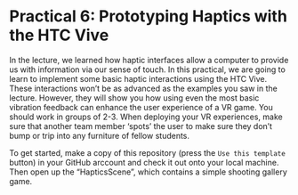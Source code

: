 # Practical 6: Prototyping Haptics with the HTC Vive

In the lecture, we learned how haptic interfaces allow a computer to provide us with information via our sense of touch. In this practical, we are going to learn to implement some basic haptic interactions using the HTC Vive. These interactions won’t be as advanced as the examples you saw in the lecture. However, they will show you how using even the most basic vibration feedback can enhance the user experience of a VR game. You should work in groups of 2-3. When deploying your VR experiences, make sure that another team member ‘spots’ the user to make sure they don’t bump or trip into any furniture of fellow students.

To get started, make a copy of this repository (press the ```Use this template``` button) in your GitHub arccount and check it out onto your local machine. Then open up the “HapticsScene”, which contains a simple shooting gallery game. 
